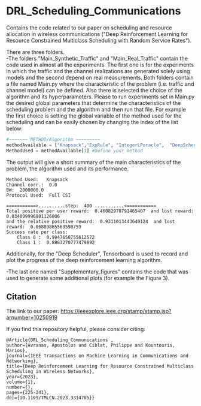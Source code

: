 # DRL_Scheduling_Communications
Contains the code related to our paper on scheduling and resource allocation in wireless communications ("Deep Reinforcement Learning for Resource Constrained Multiclass Scheduling with Random Service Rates").

There are three folders.\
-The folders "Main_Synthetic_Traffic" and "Main_Real_Traffic" contain the code used in almost all the experiments. The first one is for the experiments in which the traffic and the channel realizations are generated solely using models and the second depend on real measurements. Both folders contain a file named Main.py where the characteristic of the problem (i.e. traffic and channel model) can be defined. Also there is selected the choice of the algorithm and its hyperparameters. Please to run experiments set in Main.py the desired global parameters that determine the characteristics of the scheduling problem and the algorithm and then run that file. For example the first choice is setting the global variable of the method used for the scheduling and can be easily chosen by changing the index of the list below:
```python
#~~~~~~~ METHOD/Algorithm ~~~~~~~~~  
methodAvailable = ["Knapsack","ExpRule", "IntegerLPoracle",  "DeepScheduler"]
MethodUsed = methodAvailable[1] #Define your method
```

The output will give a short summary of the main characteristics of the problem, the algorithm used and its performance. 

```
Method Used:   Knapsack 
Channel corr.:  0.0
BW:  2000000.0 
Protocol Used:  Full CSI

===========>..........step:  400 ...........<===========
Total positive per user reward:  0.46082978791465407  and lost reward:  0.034099996801126006
and the relative positive reward:  0.9311013443640124  and lost reward:  0.06889865563598759
Success rate per class:
    Class 0 :  0.9847658755612572
    Class 1 :  0.8863270777479892
```

Additionally, for the "Deep Scheduler", Tensorboard is used to record and plot the progress of the deep reinforcement learning algorithm.

-The last one named "Supplementary_figures" contains the code that was used to generate some additional plots (for example the Figure 3).

## Citation
The link to our paper:
https://ieeexplore.ieee.org/stamp/stamp.jsp?arnumber=10250919

If you find this repository helpful, please consider citing:
```
@Article{DRL_Scheduling_Communications ,
author={Avranas, Apostolos and Ciblat, Philippe and Kountouris, Marios},
journal={IEEE Transactions on Machine Learning in Communications and Networking},
title={Deep Reinforcement Learning for Resource Constrained Multiclass Scheduling in Wireless Networks},
year={2023},
volume={1},
number={},
pages={225-241},
doi={10.1109/TMLCN.2023.3314705}}
```
